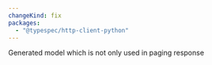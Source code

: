 ```yaml
---
changeKind: fix
packages:
  - "@typespec/http-client-python"
---
```


Generated model which is not only used in paging response